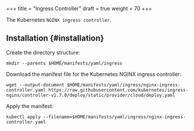 +++
title = "Ingress Controller"
draft = true
weight = 70
+++

The Kubernetes `NGINX ingress controller`.


## Installation {#installation}

Create the directory structure:

```shell
mkdir --parents $HOME/manifests/yaml/ingress
```

Download the manifest file for the Kubernetes NGINX ingress controller:

```shell
wget --output-document $HOME/manifests/yaml/ingress/nginx-ingress-controller.yaml https://raw.githubusercontent.com/kubernetes/ingress-nginx/controller-v1.7.0/deploy/static/provider/cloud/deploy.yaml
```

Apply the manifest:

```shell
kubectl apply --filename=$HOME/manifests/yaml/ingress/nginx-ingress-controller.yaml
```
